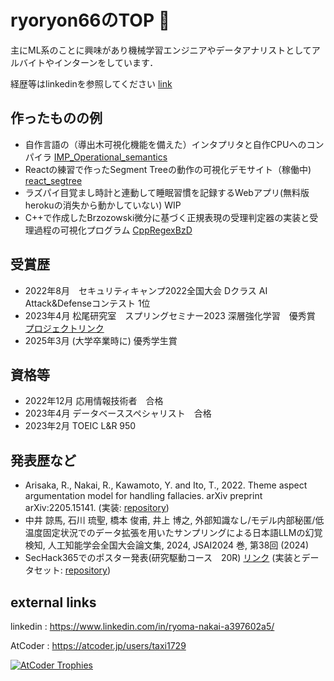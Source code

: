 # ryoryon66のTOP 🍍

主にML系のことに興味があり機械学習エンジニアやデータアナリストとしてアルバイトやインターンをしています．

経歴等はlinkedinを参照してください [link](https://www.linkedin.com/in/ryoma-nakai-a397602a5/)

## 作ったものの例
- 自作言語の（導出木可視化機能を備えた）インタプリタと自作CPUへのコンパイラ
[IMP_Operational_semantics](https://github.com/ryoryon66/IMP_Operational_semantics)
- Reactの練習で作ったSegment Treeの動作の可視化デモサイト（稼働中)
[react_segtree](https://github.com/ryoryon66/react_segtree)
- ラズパイ目覚まし時計と連動して睡眠習慣を記録するWebアプリ(無料版herokuの消失から動かしていない)
WIP
- C++で作成したBrzozowski微分に基づく正規表現の受理判定器の実装と受理過程の可視化プログラム
[CppRegexBzD](https://github.com/ryoryon66/CppRegexBzD)

## 受賞歴
- 2022年8月　セキュリティキャンプ2022全国大会 Dクラス AI Attack&Defenseコンテスト 1位
- 2023年4月	松尾研究室　スプリングセミナー2023 深層強化学習　優秀賞 [プロジェクトリンク](https://github.com/ryoryon66/DynamicReversalOthello)
- 2025年3月	(大学卒業時に) 優秀学生賞

## 資格等
- 2022年12月 応用情報技術者　合格
- 2023年4月  データベーススペシャリスト　合格
- 2023年2月  TOEIC L&R 950

## 発表歴など
- Arisaka, R., Nakai, R., Kawamoto, Y. and Ito, T., 2022. Theme aspect argumentation model for handling fallacies. arXiv preprint arXiv:2205.15141. (実装: [repository](https://github.com/ryoryon66/taam))
- 中井 諒馬, 石川 琉聖, 橋本 俊甫, 井上 博之, 外部知識なし/モデル内部秘匿/低温度固定状況でのデータ拡張を用いたサンプリングによる日本語LLMの幻覚検知, 人工知能学会全国大会論文集, 2024, JSAI2024 巻, 第38回 (2024)
- SecHack365でのポスター発表(研究駆動コース　20R) [リンク](https://sechack365.nict.go.jp/achievement/2023/) (実装とデータセット: [repository](https://github.com/ryoryon66/variable_prompt_selfcheckgpt))

## external links
linkedin : https://www.linkedin.com/in/ryoma-nakai-a397602a5/

AtCoder : https://atcoder.jp/users/taxi1729

[![AtCoder Trophies](https://atcoder-trophies.vercel.app/api/v1/atcoder?username=taxi1729)](https://github.com/KATO-Hiro/AtCoderTrophies)
